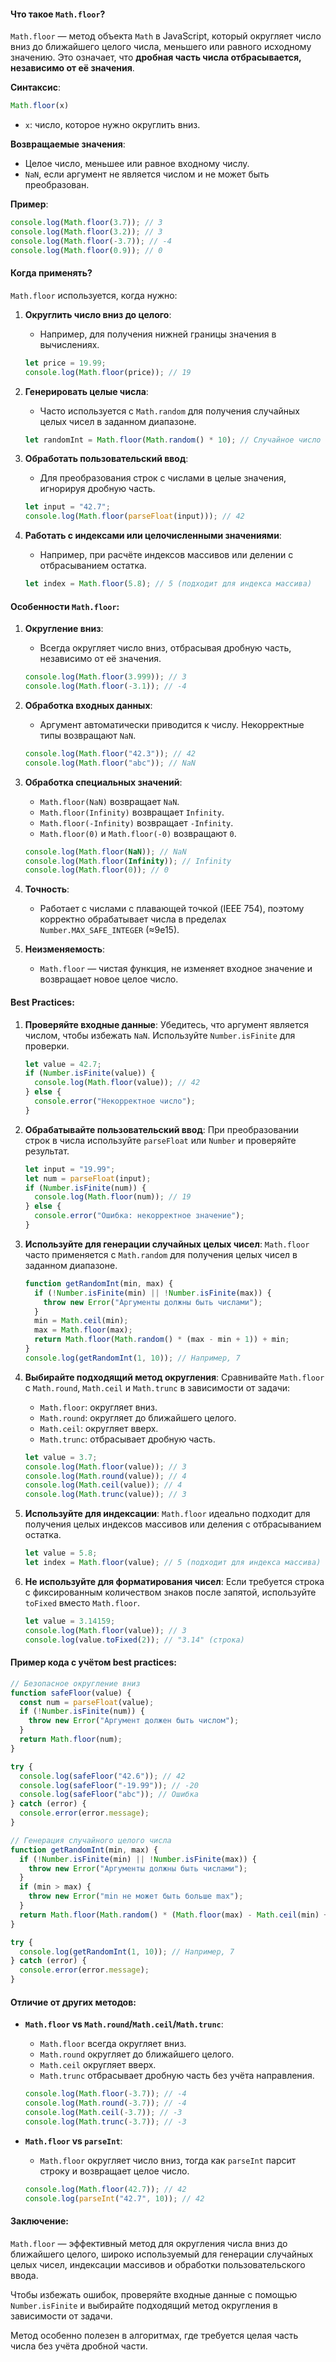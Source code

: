 #### Что такое `Math.floor`?

`Math.floor` — метод объекта `Math` в JavaScript, который округляет число вниз до ближайшего целого числа, меньшего или равного исходному значению. Это означает, что **дробная часть числа отбрасывается, независимо от её значения**.

**Синтаксис**:

```javascript
Math.floor(x)
```
- `x`: число, которое нужно округлить вниз.

**Возвращаемые значения**:
- Целое число, меньшее или равное входному числу.
- `NaN`, если аргумент не является числом и не может быть преобразован.

**Пример**:

```javascript
console.log(Math.floor(3.7)); // 3
console.log(Math.floor(3.2)); // 3
console.log(Math.floor(-3.7)); // -4
console.log(Math.floor(0.9)); // 0
```

#### Когда применять?

`Math.floor` используется, когда нужно:
1. **Округлить число вниз до целого**:
   - Например, для получения нижней границы значения в вычислениях.

   ```javascript
   let price = 19.99;
   console.log(Math.floor(price)); // 19
   ```
2. **Генерировать целые числа**:
   - Часто используется с `Math.random` для получения случайных целых чисел в заданном диапазоне.

   ```javascript
   let randomInt = Math.floor(Math.random() * 10); // Случайное число от 0 до 9
   ```
3. **Обработать пользовательский ввод**:
   - Для преобразования строк с числами в целые значения, игнорируя дробную часть.

   ```javascript
   let input = "42.7";
   console.log(Math.floor(parseFloat(input))); // 42
   ```
4. **Работать с индексами или целочисленными значениями**:
   - Например, при расчёте индексов массивов или делении с отбрасыванием остатка.

   ```javascript
   let index = Math.floor(5.8); // 5 (подходит для индекса массива)
   ```

#### Особенности `Math.floor`:

1. **Округление вниз**:
   - Всегда округляет число вниз, отбрасывая дробную часть, независимо от её значения.

   ```javascript
   console.log(Math.floor(3.999)); // 3
   console.log(Math.floor(-3.1)); // -4
   ```

2. **Обработка входных данных**:
   - Аргумент автоматически приводится к числу. Некорректные типы возвращают `NaN`.

   ```javascript
   console.log(Math.floor("42.3")); // 42
   console.log(Math.floor("abc")); // NaN
   ```

3. **Обработка специальных значений**:
   - `Math.floor(NaN)` возвращает `NaN`.
   - `Math.floor(Infinity)` возвращает `Infinity`.
   - `Math.floor(-Infinity)` возвращает `-Infinity`.
   - `Math.floor(0)` и `Math.floor(-0)` возвращают `0`.

   ```javascript
   console.log(Math.floor(NaN)); // NaN
   console.log(Math.floor(Infinity)); // Infinity
   console.log(Math.floor(0)); // 0
   ```

4. **Точность**:
   - Работает с числами с плавающей точкой (IEEE 754), поэтому корректно обрабатывает числа в пределах `Number.MAX_SAFE_INTEGER` (≈9e15).

5. **Неизменяемость**:
   - `Math.floor` — чистая функция, не изменяет входное значение и возвращает новое целое число.

#### Best Practices:

1. **Проверяйте входные данные**:
   Убедитесь, что аргумент является числом, чтобы избежать `NaN`. Используйте `Number.isFinite` для проверки.

   ```javascript
   let value = 42.7;
   if (Number.isFinite(value)) {
     console.log(Math.floor(value)); // 42
   } else {
     console.error("Некорректное число");
   }
   ```

2. **Обрабатывайте пользовательский ввод**:
   При преобразовании строк в числа используйте `parseFloat` или `Number` и проверяйте результат.

   ```javascript
   let input = "19.99";
   let num = parseFloat(input);
   if (Number.isFinite(num)) {
     console.log(Math.floor(num)); // 19
   } else {
     console.error("Ошибка: некорректное значение");
   }
   ```

3. **Используйте для генерации случайных целых чисел**:
   `Math.floor` часто применяется с `Math.random` для получения целых чисел в заданном диапазоне.

   ```javascript
   function getRandomInt(min, max) {
     if (!Number.isFinite(min) || !Number.isFinite(max)) {
       throw new Error("Аргументы должны быть числами");
     }
     min = Math.ceil(min);
     max = Math.floor(max);
     return Math.floor(Math.random() * (max - min + 1)) + min;
   }
   console.log(getRandomInt(1, 10)); // Например, 7
   ```

4. **Выбирайте подходящий метод округления**:
   Сравнивайте `Math.floor` с `Math.round`, `Math.ceil` и `Math.trunc` в зависимости от задачи:
   - `Math.floor`: округляет вниз.
   - `Math.round`: округляет до ближайшего целого.
   - `Math.ceil`: округляет вверх.
   - `Math.trunc`: отбрасывает дробную часть.

   ```javascript
   let value = 3.7;
   console.log(Math.floor(value)); // 3
   console.log(Math.round(value)); // 4
   console.log(Math.ceil(value)); // 4
   console.log(Math.trunc(value)); // 3
   ```

5. **Используйте для индексации**:
   `Math.floor` идеально подходит для получения целых индексов массивов или деления с отбрасыванием остатка.

   ```javascript
   let value = 5.8;
   let index = Math.floor(value); // 5 (подходит для индекса массива)
   ```

6. **Не используйте для форматирования чисел**:
   Если требуется строка с фиксированным количеством знаков после запятой, используйте `toFixed` вместо `Math.floor`.

   ```javascript
   let value = 3.14159;
   console.log(Math.floor(value)); // 3
   console.log(value.toFixed(2)); // "3.14" (строка)
   ```

#### Пример кода с учётом best practices:

```javascript
// Безопасное округление вниз
function safeFloor(value) {
  const num = parseFloat(value);
  if (!Number.isFinite(num)) {
    throw new Error("Аргумент должен быть числом");
  }
  return Math.floor(num);
}

try {
  console.log(safeFloor("42.6")); // 42
  console.log(safeFloor("-19.99")); // -20
  console.log(safeFloor("abc")); // Ошибка
} catch (error) {
  console.error(error.message);
}

// Генерация случайного целого числа
function getRandomInt(min, max) {
  if (!Number.isFinite(min) || !Number.isFinite(max)) {
    throw new Error("Аргументы должны быть числами");
  }
  if (min > max) {
    throw new Error("min не может быть больше max");
  }
  return Math.floor(Math.random() * (Math.floor(max) - Math.ceil(min) + 1)) + Math.ceil(min);
}

try {
  console.log(getRandomInt(1, 10)); // Например, 7
} catch (error) {
  console.error(error.message);
}
```

#### Отличие от других методов:

- **`Math.floor` vs `Math.round`/`Math.ceil`/`Math.trunc`**:
  - `Math.floor` всегда округляет вниз.
  - `Math.round` округляет до ближайшего целого.
  - `Math.ceil` округляет вверх.
  - `Math.trunc` отбрасывает дробную часть без учёта направления.

  ```javascript
  console.log(Math.floor(-3.7)); // -4
  console.log(Math.round(-3.7)); // -4
  console.log(Math.ceil(-3.7)); // -3
  console.log(Math.trunc(-3.7)); // -3
  ```
- **`Math.floor` vs `parseInt`**:
  - `Math.floor` округляет число вниз, тогда как `parseInt` парсит строку и возвращает целое число.

  ```javascript
  console.log(Math.floor(42.7)); // 42
  console.log(parseInt("42.7", 10)); // 42
  ```

#### Заключение:

`Math.floor` — эффективный метод для округления числа вниз до ближайшего целого, широко используемый для генерации случайных целых чисел, индексации массивов и обработки пользовательского ввода. 

Чтобы избежать ошибок, проверяйте входные данные с помощью `Number.isFinite` и выбирайте подходящий метод округления в зависимости от задачи. 

Метод особенно полезен в алгоритмах, где требуется целая часть числа без учёта дробной части.